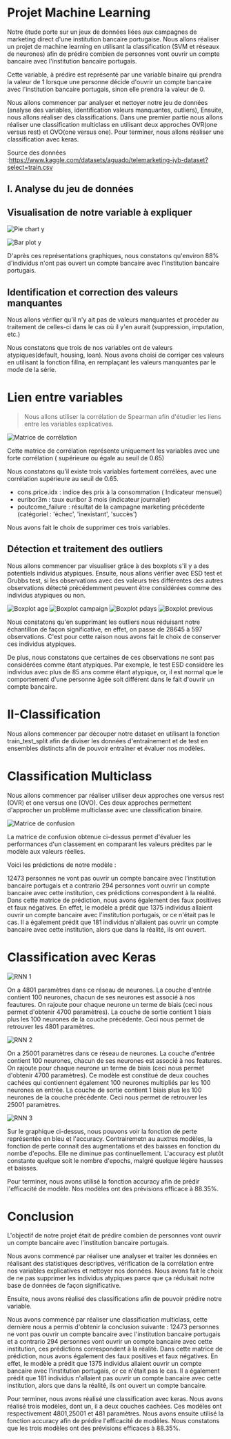 # **Projet Machine Learning**

Notre étude porte sur un jeux de données liées aux campagnes de marketing direct d'une institution bancaire portugaise. Nous allons réaliser un projet de machine learning en utilisant la classification (SVM et réseaux de neurones) afin de prédire combien de personnes vont ouvrir un compte bancaire avec l'institution bancaire portugais.

Cette variable, à prédire est représenté par une variable binaire qui prendra la valeur de 1 lorsque une personne décide d'ouvrir un compte bancaire avec l'institution bancaire portugais, sinon elle prendra la valeur de 0.

Nous allons commencer par analyser et nettoyer notre jeu de données (analyse des variables, identification valeurs manquantes, outliers), Ensuite, nous allons réaliser des classifications. Dans une premier partie nous allons réaliser une classification multiclass en utilisant deux approches OVR(one versus rest) et OVO(one versus one). Pour terminer, nous allons réaliser une classification avec keras.

Source des données :https://www.kaggle.com/datasets/aguado/telemarketing-jyb-dataset?select=train.csv

## **I. Analyse du jeu de données**

## Visualisation de notre variable à expliquer

![Pie chart y](/Images/piechart_y.png "Répârtition de la variable à expliquer")

![Bar plot y](/Images/barplot_y.png "Répârtition de la variable à expliquer")

D'après ces représentations graphiques, nous constatons qu'environ 88% d'individus n'ont pas ouvert un compte bancaire avec l'institution bancaire portugais.

## Identification et correction des valeurs manquantes
Nous allons vérifier qu'il n'y ait pas de valeurs manquantes et procéder au traitement de celles-ci dans le cas où il y'en aurait (suppression, imputation, etc.)

Nous constatons que trois de nos variables ont de valeurs atypiques(default, housing, loan). Nous avons choisi de corriger ces valeurs en utilisant la fonction fillna, en remplaçant les valeurs manquantes par le mode de la série.

# Lien entre variables 


> Nous allons utiliser la corrélation de Spearman afin d'étudier les liens entre les variables explicatives.

![Matrice de corrélation](/Images/corr_mat.png "Matrice de corrélation")

Cette matrice de corrélation représente uniquement les variables avec une forte corrélation ( supérieure ou égale au seuil de 0.65)

Nous constatons qu'il existe trois variables fortement corrélées, avec une corrélation supérieure au seuil de 0.65.

* cons.price.idx : indice des prix à la consommation ( Indicateur mensuel)
* euribor3m : taux euribor 3 mois (indicateur journalier)
* poutcome_failure : résultat de la campagne marketing précédente (catégoriel : 'échec', 'inexistant', 'succès')

Nous avons fait le choix de supprimer ces trois variables.

## Détection et traitement des outliers
Nous allons commencer par visualiser grâce à des boxplots s'il y a des potentiels individus atypiques. Ensuite, nous allons vérifier avec ESD test et Grubbs test, si les observations avec des valeurs très différentes des autres observations détecté précédemment peuvent être considérées comme des individus atypiques ou non.

![Boxplot age](/Images/corr_mat.png "Age")
![Boxplot campaign](/Images/corr_mat.png "Campaign")
![Boxplot pdays](/Images/corr_mat.png "Pdays")
![Boxplot previous](/Images/corr_mat.png "Previous")

Nous constatons qu'en supprimant les outliers nous réduisant notre échantillon de façon significative, en effet, on passe de 28645 à 597 observations. C'est pour cette raison nous avons fait le choix de conserver ces individus atypiques.

De plus, nous constatons que certaines de ces observations ne sont pas considérées comme étant atypiques. Par exemple, le test ESD considère les individus avec plus de 85 ans comme étant atypique, or, il est normal que le comportement d'une personne âgée soit différent dans le fait d'ouvrir un compte bancaire.

# **II-Classification**

Nous allons commencer par découper notre dataset en utilisant la fonction train_test_split afin de diviser les données d'entraînement et de test en ensembles distincts afin de pouvoir entraîner et évaluer nos modèles.

# Classification Multiclass
Nous allons commencer par réaliser utiliser deux approches one versus rest (OVR) et one versus one (OVO). Ces deux approches permettent d'approcher un problème multiclasse avec une classification binaire.

![Matrice de confusion](/Images/matrix_conf.png "Matrice de confusion")

La matrice de confusion obtenue ci-dessus permet d'évaluer les performances d'un classement en comparant les valeurs prédites par le modèle aux valeurs réelles.

Voici les prédictions de notre modèle :

12473 personnes ne vont pas ouvrir un compte bancaire avec l'institution bancaire portugais et a contrario 294 personnes vont ouvrir un compte bancaire avec cette institution, ces prédictions correspondent à la réalité.
Dans cette matrice de prédiction, nous avons également des faux positives et faux négatives. En effet, le modèle a prédit que 1375 individus allaient ouvrir un compte bancaire avec l'institution portugais, or ce n'était pas le cas. Il a également prédit que 181 individus n'allaient pas ouvrir un compte bancaire avec cette institution, alors que dans la réalité, ils ont ouvert.

# Classification avec Keras

![RNN 1](/Images/keras1.png "Réseau de neurones 1")

On a 4801 paramètres dans ce réseau de neurones. La couche d'entrée contient 100 neurones, chacun de ses neurones est associé à nos feautures. On rajoute pour chaque neurone un terme de biais (ceci nous permet d'obtenir 4700 paramètres). La couche de sortie contient 1 biais plus les 100 neurones de la couche précédente. Ceci nous permet de retrouver les 4801 paramètres.


![RNN 2](/Images/keras2.png "Réseau de neurones 2")

On a 25001 paramètres dans ce réseau de neurones. La couche d'entrée contient 100 neurones, chacun de ses neurones est associé à nos features. On rajoute pour chaque neurone un terme de biais (ceci nous permet d'obtenir 4700 paramètres). Ce modèle est constitué de deux couches cachées qui contiennent également 100 neurones multipliés par les 100 neurones en entrée. La couche de sortie contient 1 biais plus les 100 neurones de la couche précédente. Ceci nous permet de retrouver les 25001 paramètres.

![RNN 3](/Images/lc3.png "Réseau de neurones 3")

Sur le graphique ci-dessus, nous pouvons voir la fonction de perte représentée en bleu et l'accuracy.
Contrairemetn au auxtres modèles, la fonction de perte connait des augmentations et des baisses en fonction du nombe d'epochs. Elle ne diminue pas continuellement. L'accuracy est plutôt constante quelque soit le nombre d'epochs, malgré quelque légère hausses et baisses.


Pour terminer, nous avons utilisé la fonction accuracy afin de prédir l'efficacité de modèle. Nos modèles ont des prévisions efficace à 88.35%.

# **Conclusion**
L'objectif de notre projet était de prédire combien de personnes vont ouvrir un compte bancaire avec l'institution bancaire portugais.

Nous avons commencé par réaliser une analyser et traiter les données en réalisant des statistiques descriptives, vérification de la corrélation entre nos variables explicatives et nettoyer nos données. Nous avons fait le choix de ne pas supprimer les individus atypiques parce que ça réduisait notre base de données de façon significative.

Ensuite, nous avons réalisé des classifications afin de pouvoir prédire notre variable.

Nous avons commencé par réaliser une classification multiclass, cette dernière nous a permis d'obtenir la conclusion suivante : 12473 personnes ne vont pas ouvrir un compte bancaire avec l'institution bancaire portugais et a contrario 294 personnes vont ouvrir un compte bancaire avec cette institution, ces prédictions correspondent à la réalité. Dans cette matrice de prédiction, nous avons également des faux positives et faux négatives. En effet, le modèle a prédit que 1375 individus allaient ouvrir un compte bancaire avec l'institution portugais, or ce n'était pas le cas. Il a également prédit que 181 individus n'allaient pas ouvrir un compte bancaire avec cette institution, alors que dans la réalité, ils ont ouvert un compte bancaire.

Pour terminer, nous avons réalisé une classification avec keras. Nous avons réalisé trois modèles, dont un, il a deux couches cachées. Ces modèles ont respectivement 4801,25001 et 481 paramètres. Nous avons ensuite utilisé la fonction accuracy afin de prédire l'efficacité de modèles. Nous constatons que les trois modèles ont des prévisions efficaces à 88.35%.
